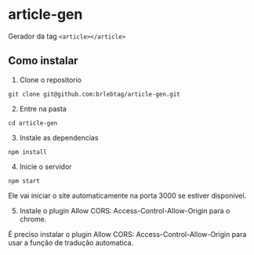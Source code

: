# article-gen
Gerador da tag ```<article></article>```


## Como instalar

1. Clone o repositorio

```
git clone git@github.com:brlebtag/article-gen.git
```

2. Entre na pasta

```
cd article-gen
```

3. Instale as dependencias

```
npm install
```

4. Inicie o servidor

```
npm start
```

Ele vai iniciar o site automaticamente na porta 3000 se estiver disponivel.

5. Instale o plugin Allow CORS: Access-Control-Allow-Origin para o chrome.

É preciso instalar o plugin Allow CORS: Access-Control-Allow-Origin para usar a função de tradução automatica.